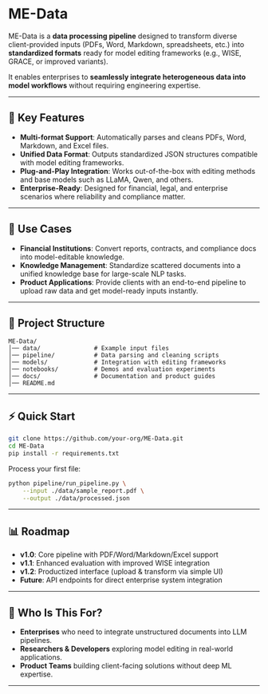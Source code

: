 # ME-Data

ME-Data is a **data processing pipeline** designed to transform diverse client-provided inputs (PDFs, Word, Markdown, spreadsheets, etc.) into **standardized formats** ready for model editing frameworks (e.g., WISE, GRACE, or improved variants).

It enables enterprises to **seamlessly integrate heterogeneous data into model workflows** without requiring engineering expertise.

---

## 🌟 Key Features

* **Multi-format Support**: Automatically parses and cleans PDFs, Word, Markdown, and Excel files.
* **Unified Data Format**: Outputs standardized JSON structures compatible with model editing frameworks.
* **Plug-and-Play Integration**: Works out-of-the-box with editing methods and base models such as LLaMA, Qwen, and others.
* **Enterprise-Ready**: Designed for financial, legal, and enterprise scenarios where reliability and compliance matter.

---

## 🚀 Use Cases

* **Financial Institutions**: Convert reports, contracts, and compliance docs into model-editable knowledge.
* **Knowledge Management**: Standardize scattered documents into a unified knowledge base for large-scale NLP tasks.
* **Product Applications**: Provide clients with an end-to-end pipeline to upload raw data and get model-ready inputs instantly.

---

## 📂 Project Structure

```
ME-Data/
│── data/               # Example input files
│── pipeline/           # Data parsing and cleaning scripts
│── models/             # Integration with editing frameworks
│── notebooks/          # Demos and evaluation experiments
│── docs/               # Documentation and product guides
│── README.md
```

---

## ⚡ Quick Start

```bash
git clone https://github.com/your-org/ME-Data.git
cd ME-Data
pip install -r requirements.txt
```

Process your first file:

```bash
python pipeline/run_pipeline.py \
    --input ./data/sample_report.pdf \
    --output ./data/processed.json
```

---

## 📊 Roadmap

* **v1.0**: Core pipeline with PDF/Word/Markdown/Excel support
* **v1.1**: Enhanced evaluation with improved WISE integration
* **v1.2**: Productized interface (upload & transform via simple UI)
* **Future**: API endpoints for direct enterprise system integration

---

## 👥 Who Is This For?

* **Enterprises** who need to integrate unstructured documents into LLM pipelines.
* **Researchers & Developers** exploring model editing in real-world applications.
* **Product Teams** building client-facing solutions without deep ML expertise.

---



